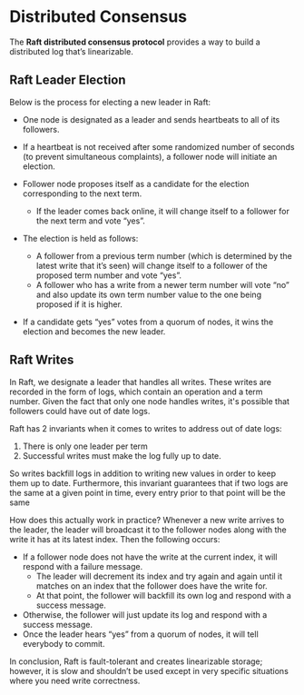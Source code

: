 # Distributed Consensus

The **Raft distributed consensus protocol** provides a way to build a distributed log that’s linearizable.

## Raft Leader Election

Below is the process for electing a new leader in Raft:

- One node is designated as a leader and sends heartbeats to all of its followers.
- If a heartbeat is not received after some randomized number of seconds (to prevent simultaneous complaints), a follower node will initiate an election.
- Follower node proposes itself as a candidate for the election corresponding to the next term.
  - If the leader comes back online, it will change itself to a follower for the next term and vote “yes”.
- The election is held as follows:

  - A follower from a previous term number (which is determined by the latest write that it’s seen) will change itself to a follower of the proposed term number and vote “yes”.
  - A follower who has a write from a newer term number will vote “no” and also update its own term number value to the one being proposed if it is higher.

- If a candidate gets “yes” votes from a quorum of nodes, it wins the election and becomes the new leader.

## Raft Writes

In Raft, we designate a leader that handles all writes. These writes are recorded in the form of logs, which contain an operation and a term number. Given the fact that only one node handles writes, it's possible that followers could have out of date logs.

Raft has 2 invariants when it comes to writes to address out of date logs:

1. There is only one leader per term
2. Successful writes must make the log fully up to date.

So writes backfill logs in addition to writing new values in order to keep them up to date. Furthermore, this invariant guarantees that if two logs are the same at a given point in time, every entry prior to that point will be the same

How does this actually work in practice? Whenever a new write arrives to the leader, the leader will broadcast it to the follower nodes along with the write it has at its latest index. Then the following occurs:

- If a follower node does not have the write at the current index, it will respond with a failure message.
  - The leader will decrement its index and try again and again until it matches on an index that the follower does have the write for.
  - At that point, the follower will backfill its own log and respond with a success message.
- Otherwise, the follower will just update its log and respond with a success message.
- Once the leader hears “yes” from a quorum of nodes, it will tell everybody to commit.

In conclusion, Raft is fault-tolerant and creates linearizable storage; however, it is slow and shouldn’t be used except in very specific situations where you need write correctness.
